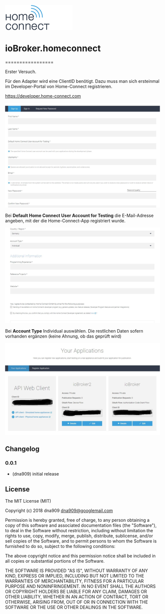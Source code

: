 ![Logo](admin/homeconnect.png)
# ioBroker.homeconnect
=================

Erster Versuch. 

Für den Adapter wird eine ClientID benötigt. Dazu muss man sich ersteinmal im Developer-Portal von Home-Connect registrieren.

https://developer.home-connect.com

![Screenshot](img/registrierung1.JPG)

Bei **Default Home Connect User Account for Testing** die E-Mail-Adresse angeben, mit der die Home-Connect-App
registriert wurde.

![Screenshot](img/registrierung2.JPG)

Bei **Account Type** Individual auswählen. Die restlichen Daten sofern vorhanden ergänzen (keine Ahnung, ob das geprüft wird)

![Screenshot](img/application1.JPG)


## Changelog


### 0.0.1
* (dna909) initial release

## License
The MIT License (MIT)

Copyright (c) 2018 dna909 <dna909@googlemail.com>

Permission is hereby granted, free of charge, to any person obtaining a copy
of this software and associated documentation files (the "Software"), to deal
in the Software without restriction, including without limitation the rights
to use, copy, modify, merge, publish, distribute, sublicense, and/or sell
copies of the Software, and to permit persons to whom the Software is
furnished to do so, subject to the following conditions:

The above copyright notice and this permission notice shall be included in
all copies or substantial portions of the Software.

THE SOFTWARE IS PROVIDED "AS IS", WITHOUT WARRANTY OF ANY KIND, EXPRESS OR
IMPLIED, INCLUDING BUT NOT LIMITED TO THE WARRANTIES OF MERCHANTABILITY,
FITNESS FOR A PARTICULAR PURPOSE AND NONINFRINGEMENT. IN NO EVENT SHALL THE
AUTHORS OR COPYRIGHT HOLDERS BE LIABLE FOR ANY CLAIM, DAMAGES OR OTHER
LIABILITY, WHETHER IN AN ACTION OF CONTRACT, TORT OR OTHERWISE, ARISING FROM,
OUT OF OR IN CONNECTION WITH THE SOFTWARE OR THE USE OR OTHER DEALINGS IN
THE SOFTWARE.
